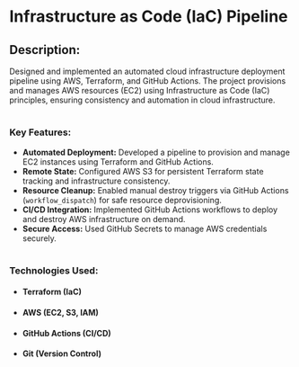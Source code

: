 
# Infrastructure as Code (IaC) Pipeline

## Description:  

Designed and implemented an automated cloud infrastructure deployment pipeline using AWS, Terraform, and GitHub Actions. The project provisions and manages AWS resources (EC2) using Infrastructure as Code (IaC) principles, ensuring consistency and automation in cloud infrastructure.

#
### Key Features:

- **Automated Deployment:** Developed a pipeline to provision and manage EC2 instances using Terraform and GitHub Actions.
- **Remote State:** Configured AWS S3 for persistent Terraform state tracking and infrastructure consistency.
- **Resource Cleanup:** Enabled manual destroy triggers via GitHub Actions (`workflow_dispatch`) for safe resource deprovisioning.
- **CI/CD Integration:** Implemented GitHub Actions workflows to deploy and destroy AWS infrastructure on demand.
- **Secure Access:** Used GitHub Secrets to manage AWS credentials securely.

#

### Technologies Used:

- #### Terraform (IaC)
- #### AWS (EC2, S3, IAM)
- #### GitHub Actions (CI/CD)
- #### Git (Version Control)

#
